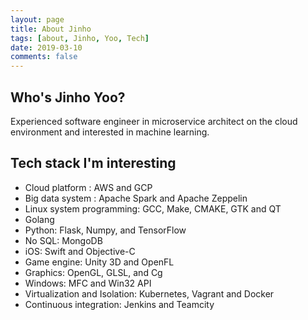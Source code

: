 ```yaml
---
layout: page
title: About Jinho
tags: [about, Jinho, Yoo, Tech]
date: 2019-03-10
comments: false
---
```


## Who's Jinho Yoo?

 Experienced software engineer in microservice architect on the cloud environment and interested in machine learning.


## Tech stack I'm interesting 
  - Cloud platform : AWS and GCP
  - Big data system : Apache Spark and Apache Zeppelin
  - Linux system programming: GCC, Make, CMAKE, GTK and QT
  - Golang
  - Python: Flask, Numpy, and TensorFlow
  - No SQL: MongoDB 
  - iOS: Swift and Objective-C
  - Game engine: Unity 3D and OpenFL
  - Graphics: OpenGL, GLSL, and Cg
  - Windows: MFC and Win32 API
  - Virtualization and Isolation: Kubernetes, Vagrant and Docker
  - Continuous integration: Jenkins and Teamcity
